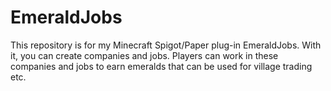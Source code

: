 # EmeraldJobs
This repository is for my Minecraft Spigot/Paper plug-in EmeraldJobs. With it, you can create companies and jobs. Players can work in these companies and jobs to earn emeralds that can be used for village trading etc.
